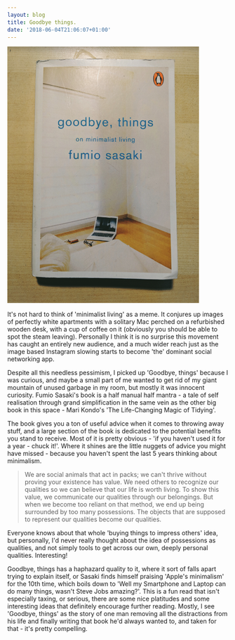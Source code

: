```yaml
---
layout: blog
title: Goodbye things.
date: '2018-06-04T21:06:07+01:00'
---
```

![fumio sasaki's goodbye, things](/assets/screen-shot-2018-06-04-at-21.05.43.png)

It's not hard to think of 'minimalist living' as a meme. It conjures up images of perfectly white apartments with a solitary Mac perched on a refurbished wooden desk, with a cup of coffee on it (obviously you should be able to spot the steam leaving). Personally I think it is no surprise this movement has caught an entirely new audience, and a much wider reach just as the image based Instagram slowing starts to become 'the' dominant social networking app. 

Despite all this needless pessimism, I picked up 'Goodbye, things' because I was curious, and maybe a small part of me wanted to get rid of my giant mountain of unused garbage in my room, but mostly it was innocent curiosity. Fumio Sasaki's book is a half manual half mantra - a tale of self realisation through grand simplification in the same vein as the other big book in this space - Mari Kondo's 'The Life-Changing Magic of Tidying'. 

The book gives you a ton of useful advice when it comes to throwing away stuff, and a large section of the book is dedicated to the potential benefits you stand to receive. Most of it is pretty obvious - 'if you haven't used it for a year - chuck it!'. Where it shines are the little nuggets of advice you might have missed - because you haven't spent the last 5 years thinking about minimalism. 

> We are social animals that act in packs; we can't thrive without proving your existence has value. We need others to recognize our qualities so we can believe that our life is worth living. To show this value, we communicate our qualities through our belongings. But when we become too reliant on that method, we end up being surrounded by too many possessions. The objects that are supposed to represent our qualities become our qualities.

Everyone knows about that whole 'buying things to impress others' idea, but personally, I'd never really thought about the idea of possessions as qualities, and not simply tools to get across our own, deeply personal qualities. Interesting!

Goodbye, things has a haphazard quality to it, where it sort of falls apart trying to explain itself, or Sasaki finds himself praising 'Apple's minimalism' for the 10th time, which boils down to 'Well my Smartphone and Laptop can do many things, wasn't Steve Jobs amazing?'. This is a fun read that isn't especially taxing, or serious, there are some nice platitudes and some interesting ideas that definitely encourage further reading. Mostly, I see 'Goodbye, things' as the story of one man removing all the distractions from his life and finally writing that book he'd always wanted to, and taken for that - it's pretty compelling.
